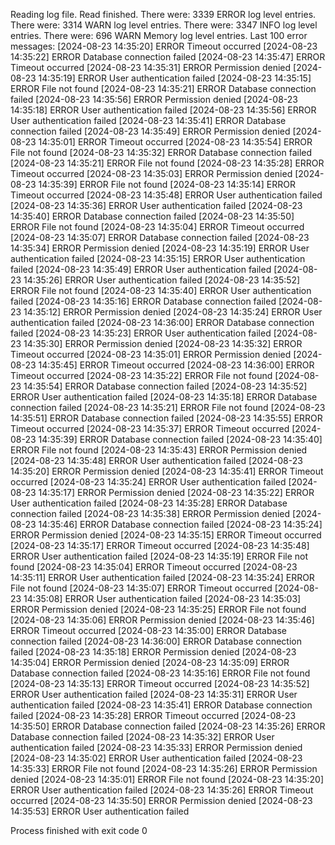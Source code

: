 Reading log file.
Read finished.
There were: 3339 ERROR log level entries.
There were: 3314 WARN log level entries.
There were: 3347 INFO log level entries.
There were: 696 WARN Memory log level entries.
Last 100 error messages: 
[2024-08-23 14:35:20] ERROR Timeout occurred
[2024-08-23 14:35:22] ERROR Database connection failed
[2024-08-23 14:35:47] ERROR Timeout occurred
[2024-08-23 14:35:31] ERROR Permission denied
[2024-08-23 14:35:19] ERROR User authentication failed
[2024-08-23 14:35:15] ERROR File not found
[2024-08-23 14:35:21] ERROR Database connection failed
[2024-08-23 14:35:56] ERROR Permission denied
[2024-08-23 14:35:18] ERROR User authentication failed
[2024-08-23 14:35:56] ERROR User authentication failed
[2024-08-23 14:35:41] ERROR Database connection failed
[2024-08-23 14:35:49] ERROR Permission denied
[2024-08-23 14:35:01] ERROR Timeout occurred
[2024-08-23 14:35:54] ERROR File not found
[2024-08-23 14:35:32] ERROR Database connection failed
[2024-08-23 14:35:21] ERROR File not found
[2024-08-23 14:35:28] ERROR Timeout occurred
[2024-08-23 14:35:03] ERROR Permission denied
[2024-08-23 14:35:39] ERROR File not found
[2024-08-23 14:35:14] ERROR Timeout occurred
[2024-08-23 14:35:48] ERROR User authentication failed
[2024-08-23 14:35:36] ERROR User authentication failed
[2024-08-23 14:35:40] ERROR Database connection failed
[2024-08-23 14:35:50] ERROR File not found
[2024-08-23 14:35:04] ERROR Timeout occurred
[2024-08-23 14:35:07] ERROR Database connection failed
[2024-08-23 14:35:34] ERROR Permission denied
[2024-08-23 14:35:19] ERROR User authentication failed
[2024-08-23 14:35:15] ERROR User authentication failed
[2024-08-23 14:35:49] ERROR User authentication failed
[2024-08-23 14:35:26] ERROR User authentication failed
[2024-08-23 14:35:52] ERROR File not found
[2024-08-23 14:35:40] ERROR User authentication failed
[2024-08-23 14:35:16] ERROR Database connection failed
[2024-08-23 14:35:12] ERROR Permission denied
[2024-08-23 14:35:24] ERROR User authentication failed
[2024-08-23 14:36:00] ERROR Database connection failed
[2024-08-23 14:35:23] ERROR User authentication failed
[2024-08-23 14:35:30] ERROR Permission denied
[2024-08-23 14:35:32] ERROR Timeout occurred
[2024-08-23 14:35:01] ERROR Permission denied
[2024-08-23 14:35:45] ERROR Timeout occurred
[2024-08-23 14:36:00] ERROR Timeout occurred
[2024-08-23 14:35:22] ERROR File not found
[2024-08-23 14:35:54] ERROR Database connection failed
[2024-08-23 14:35:52] ERROR User authentication failed
[2024-08-23 14:35:18] ERROR Database connection failed
[2024-08-23 14:35:21] ERROR File not found
[2024-08-23 14:35:51] ERROR Database connection failed
[2024-08-23 14:35:55] ERROR Timeout occurred
[2024-08-23 14:35:37] ERROR Timeout occurred
[2024-08-23 14:35:39] ERROR Database connection failed
[2024-08-23 14:35:40] ERROR File not found
[2024-08-23 14:35:43] ERROR Permission denied
[2024-08-23 14:35:48] ERROR User authentication failed
[2024-08-23 14:35:20] ERROR Permission denied
[2024-08-23 14:35:41] ERROR Timeout occurred
[2024-08-23 14:35:24] ERROR User authentication failed
[2024-08-23 14:35:17] ERROR Permission denied
[2024-08-23 14:35:22] ERROR User authentication failed
[2024-08-23 14:35:28] ERROR Database connection failed
[2024-08-23 14:35:38] ERROR Permission denied
[2024-08-23 14:35:46] ERROR Database connection failed
[2024-08-23 14:35:24] ERROR Permission denied
[2024-08-23 14:35:15] ERROR Timeout occurred
[2024-08-23 14:35:17] ERROR Timeout occurred
[2024-08-23 14:35:48] ERROR User authentication failed
[2024-08-23 14:35:19] ERROR File not found
[2024-08-23 14:35:04] ERROR Timeout occurred
[2024-08-23 14:35:11] ERROR User authentication failed
[2024-08-23 14:35:24] ERROR File not found
[2024-08-23 14:35:07] ERROR Timeout occurred
[2024-08-23 14:35:08] ERROR User authentication failed
[2024-08-23 14:35:03] ERROR Permission denied
[2024-08-23 14:35:25] ERROR File not found
[2024-08-23 14:35:06] ERROR Permission denied
[2024-08-23 14:35:46] ERROR Timeout occurred
[2024-08-23 14:35:00] ERROR Database connection failed
[2024-08-23 14:36:00] ERROR Database connection failed
[2024-08-23 14:35:18] ERROR Permission denied
[2024-08-23 14:35:04] ERROR Permission denied
[2024-08-23 14:35:09] ERROR Database connection failed
[2024-08-23 14:35:16] ERROR File not found
[2024-08-23 14:35:13] ERROR Timeout occurred
[2024-08-23 14:35:52] ERROR User authentication failed
[2024-08-23 14:35:31] ERROR User authentication failed
[2024-08-23 14:35:41] ERROR Database connection failed
[2024-08-23 14:35:28] ERROR Timeout occurred
[2024-08-23 14:35:50] ERROR Database connection failed
[2024-08-23 14:35:26] ERROR Database connection failed
[2024-08-23 14:35:32] ERROR User authentication failed
[2024-08-23 14:35:33] ERROR Permission denied
[2024-08-23 14:35:02] ERROR User authentication failed
[2024-08-23 14:35:33] ERROR File not found
[2024-08-23 14:35:26] ERROR Permission denied
[2024-08-23 14:35:01] ERROR File not found
[2024-08-23 14:35:20] ERROR User authentication failed
[2024-08-23 14:35:26] ERROR Timeout occurred
[2024-08-23 14:35:50] ERROR Permission denied
[2024-08-23 14:35:53] ERROR User authentication failed


Process finished with exit code 0
